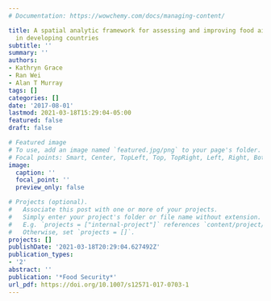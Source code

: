 ```yaml
---
# Documentation: https://wowchemy.com/docs/managing-content/

title: A spatial analytic framework for assessing and improving food aid distribution
  in developing countries
subtitle: ''
summary: ''
authors:
- Kathryn Grace
- Ran Wei
- Alan T Murray
tags: []
categories: []
date: '2017-08-01'
lastmod: 2021-03-18T15:29:04-05:00
featured: false
draft: false

# Featured image
# To use, add an image named `featured.jpg/png` to your page's folder.
# Focal points: Smart, Center, TopLeft, Top, TopRight, Left, Right, BottomLeft, Bottom, BottomRight.
image:
  caption: ''
  focal_point: ''
  preview_only: false

# Projects (optional).
#   Associate this post with one or more of your projects.
#   Simply enter your project's folder or file name without extension.
#   E.g. `projects = ["internal-project"]` references `content/project/deep-learning/index.md`.
#   Otherwise, set `projects = []`.
projects: []
publishDate: '2021-03-18T20:29:04.627492Z'
publication_types:
- '2'
abstract: ''
publication: '*Food Security*'
url_pdf: https://doi.org/10.1007/s12571-017-0703-1
---
```

